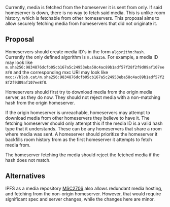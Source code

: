Currently, media is fetched from the homeserver it is sent from only. If said homeserver is down, there is no way to fetch said media. This is unlike room history, which is fetchable from other homeservers. This proposal aims to allow securely fetching media from homeservers that did not originate it.
## Proposal
Homeservers should create media ID's in the form `algorithm:hash`. Currently the only defined algorithm is `m.sha256`. For example, a media ID may look like `m.sha256:9834876dcfb05cb167a5c24953eba58c4ac89b1adf57f28f2f9d09af107ee8f0` and the corresponding mxc URI may look like `mxc://blob.cat/m.sha256:9834876dcfb05cb167a5c24953eba58c4ac89b1adf57f28f2f9d09af107ee8f0`.

Homeservers should first try to download media from the origin media server, as they do now. They should not reject media with a non-matching hash from the origin homeserver.

If the origin homeserver is unreachable, homeservers may attempt to download media from other homeservers they believe to have it. The fetching homeserver should only attempt this if the media ID is a valid hash type that it understands. These can be any homeservers that share a room where media was sent. A homeserver should prioritize the homeserver it backfills room history from as the first homeserver it attempts to fetch media from.

The homeserver fetching the media should reject the fetched media if the hash does not match.

## Alternatives
IPFS as a media repository [MSC2706](https://github.com/matrix-org/matrix-doc/pull/2706) also allows redundant media hosting, and fetching from the non-origin homeserver. However, that would require significant spec and server changes, while the changes here are minor.
